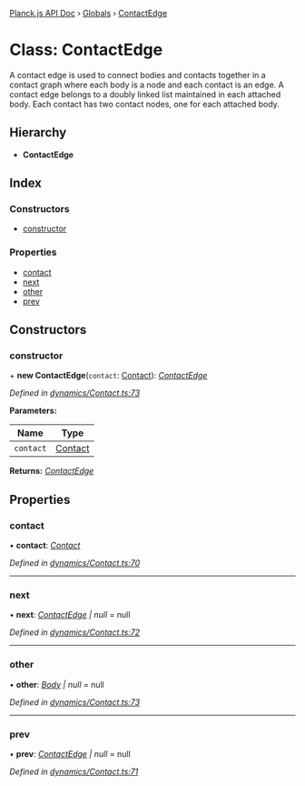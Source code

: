 [Planck.js API Doc](../README.md) › [Globals](../globals.md) › [ContactEdge](contactedge.md)

# Class: ContactEdge

A contact edge is used to connect bodies and contacts together in a contact
graph where each body is a node and each contact is an edge. A contact edge
belongs to a doubly linked list maintained in each attached body. Each
contact has two contact nodes, one for each attached body.

## Hierarchy

* **ContactEdge**

## Index

### Constructors

* [constructor](contactedge.md#constructor)

### Properties

* [contact](contactedge.md#contact)
* [next](contactedge.md#next)
* [other](contactedge.md#other)
* [prev](contactedge.md#prev)

## Constructors

###  constructor

\+ **new ContactEdge**(`contact`: [Contact](contact.md)): *[ContactEdge](contactedge.md)*

*Defined in [dynamics/Contact.ts:73](https://github.com/shakiba/planck.js/blob/1bc1208/src/dynamics/Contact.ts#L73)*

**Parameters:**

Name | Type |
------ | ------ |
`contact` | [Contact](contact.md) |

**Returns:** *[ContactEdge](contactedge.md)*

## Properties

###  contact

• **contact**: *[Contact](contact.md)*

*Defined in [dynamics/Contact.ts:70](https://github.com/shakiba/planck.js/blob/1bc1208/src/dynamics/Contact.ts#L70)*

___

###  next

• **next**: *[ContactEdge](contactedge.md) | null* = null

*Defined in [dynamics/Contact.ts:72](https://github.com/shakiba/planck.js/blob/1bc1208/src/dynamics/Contact.ts#L72)*

___

###  other

• **other**: *[Body](body.md) | null* = null

*Defined in [dynamics/Contact.ts:73](https://github.com/shakiba/planck.js/blob/1bc1208/src/dynamics/Contact.ts#L73)*

___

###  prev

• **prev**: *[ContactEdge](contactedge.md) | null* = null

*Defined in [dynamics/Contact.ts:71](https://github.com/shakiba/planck.js/blob/1bc1208/src/dynamics/Contact.ts#L71)*
